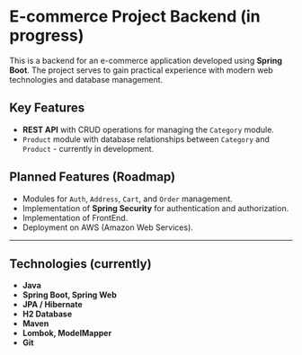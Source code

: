 # E-commerce Project Backend (in progress)

This is a backend for an e-commerce application developed using **Spring Boot**. The project serves to gain practical experience with modern web technologies and database management.

## Key Features
* **REST API** with CRUD operations for managing the `Category` module.
* `Product` module with database relationships between `Category` and `Product` - currently in development.

## Planned Features (Roadmap)
* Modules for `Auth`, `Address`, `Cart`, and `Order` management.
* Implementation of **Spring Security** for authentication and authorization.
* Implementation of FrontEnd.
* Deployment on AWS (Amazon Web Services).

---

## Technologies (currently)
* **Java**
* **Spring Boot, Spring Web**
* **JPA / Hibernate**
* **H2 Database**
* **Maven**
* **Lombok, ModelMapper**
* **Git**
